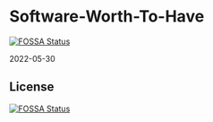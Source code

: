 # Software-Worth-To-Have
[![FOSSA Status](https://app.fossa.com/api/projects/git%2Bgithub.com%2FBool-Ma%2FSoftware-Worth-To-Have.svg?type=shield)](https://app.fossa.com/projects/git%2Bgithub.com%2FBool-Ma%2FSoftware-Worth-To-Have?ref=badge_shield)

2022-05-30


## License
[![FOSSA Status](https://app.fossa.com/api/projects/git%2Bgithub.com%2FBool-Ma%2FSoftware-Worth-To-Have.svg?type=large)](https://app.fossa.com/projects/git%2Bgithub.com%2FBool-Ma%2FSoftware-Worth-To-Have?ref=badge_large)